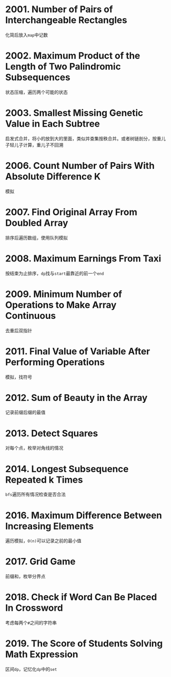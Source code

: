 # 2001. Number of Pairs of Interchangeable Rectangles
化简后放入`map`中记数
# 2002. Maximum Product of the Length of Two Palindromic Subsequences
状态压缩，遍历两个可能的状态
# 2003. Smallest Missing Genetic Value in Each Subtree
启发式合并，将小的放到大的里面，类似并查集按秩合并。或者树链剖分，按重儿子轻儿子计算，重儿子不回溯
# 2006. Count Number of Pairs With Absolute Difference K
模拟
# 2007. Find Original Array From Doubled Array
排序后遍历数组，使用队列模拟
# 2008. Maximum Earnings From Taxi
按结束为止排序，`dp`找与`start`最靠近的前一个`end`
# 2009. Minimum Number of Operations to Make Array Continuous
去重后双指针
# 2011. Final Value of Variable After Performing Operations
模拟，找符号
# 2012. Sum of Beauty in the Array
记录前缀后缀的最值
# 2013. Detect Squares
对每个点，枚举对角线的情况
# 2014. Longest Subsequence Repeated k Times
`bfs`遍历所有情况检查是否合法
# 2016. Maximum Difference Between Increasing Elements
遍历模拟，`O(n)`可以记录之前的最小值
# 2017. Grid Game
前缀和，枚举分界点
# 2018. Check if Word Can Be Placed In Crossword
考虑每两个`#`之间的字符串
# 2019. The Score of Students Solving Math Expression
区间`dp`，记忆化`dp`中的`set`